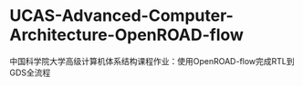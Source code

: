 # UCAS-Advanced-Computer-Architecture-OpenROAD-flow
中国科学院大学高级计算机体系结构课程作业：使用OpenROAD-flow完成RTL到GDS全流程
